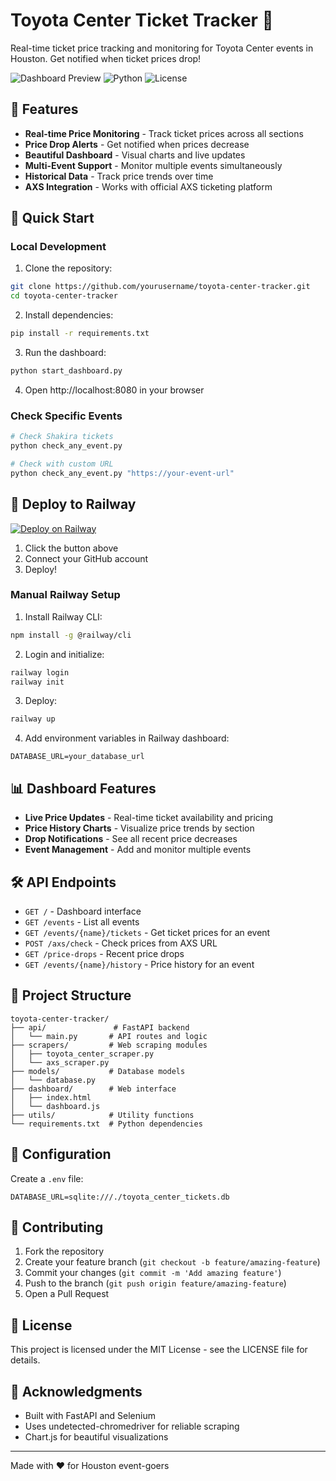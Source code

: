 # Toyota Center Ticket Tracker 🎫

Real-time ticket price tracking and monitoring for Toyota Center events in Houston. Get notified when ticket prices drop!

![Dashboard Preview](https://img.shields.io/badge/status-active-success.svg)
![Python](https://img.shields.io/badge/python-3.11-blue.svg)
![License](https://img.shields.io/badge/license-MIT-green.svg)

## 🌟 Features

- **Real-time Price Monitoring** - Track ticket prices across all sections
- **Price Drop Alerts** - Get notified when prices decrease
- **Beautiful Dashboard** - Visual charts and live updates
- **Multi-Event Support** - Monitor multiple events simultaneously
- **Historical Data** - Track price trends over time
- **AXS Integration** - Works with official AXS ticketing platform

## 🚀 Quick Start

### Local Development

1. Clone the repository:
```bash
git clone https://github.com/yourusername/toyota-center-tracker.git
cd toyota-center-tracker
```

2. Install dependencies:
```bash
pip install -r requirements.txt
```

3. Run the dashboard:
```bash
python start_dashboard.py
```

4. Open http://localhost:8080 in your browser

### Check Specific Events

```bash
# Check Shakira tickets
python check_any_event.py

# Check with custom URL
python check_any_event.py "https://your-event-url"
```

## 🚄 Deploy to Railway

[![Deploy on Railway](https://railway.app/button.svg)](https://railway.app/new/template/github/palinopr/toyota-center-tracker)

1. Click the button above
2. Connect your GitHub account
3. Deploy!

### Manual Railway Setup

1. Install Railway CLI:
```bash
npm install -g @railway/cli
```

2. Login and initialize:
```bash
railway login
railway init
```

3. Deploy:
```bash
railway up
```

4. Add environment variables in Railway dashboard:
```
DATABASE_URL=your_database_url
```

## 📊 Dashboard Features

- **Live Price Updates** - Real-time ticket availability and pricing
- **Price History Charts** - Visualize price trends by section
- **Drop Notifications** - See all recent price decreases
- **Event Management** - Add and monitor multiple events

## 🛠️ API Endpoints

- `GET /` - Dashboard interface
- `GET /events` - List all events
- `GET /events/{name}/tickets` - Get ticket prices for an event
- `POST /axs/check` - Check prices from AXS URL
- `GET /price-drops` - Recent price drops
- `GET /events/{name}/history` - Price history for an event

## 📁 Project Structure

```
toyota-center-tracker/
├── api/               # FastAPI backend
│   └── main.py       # API routes and logic
├── scrapers/         # Web scraping modules
│   ├── toyota_center_scraper.py
│   └── axs_scraper.py
├── models/           # Database models
│   └── database.py
├── dashboard/        # Web interface
│   ├── index.html
│   └── dashboard.js
├── utils/            # Utility functions
└── requirements.txt  # Python dependencies
```

## 🔧 Configuration

Create a `.env` file:
```env
DATABASE_URL=sqlite:///./toyota_center_tickets.db
```

## 🤝 Contributing

1. Fork the repository
2. Create your feature branch (`git checkout -b feature/amazing-feature`)
3. Commit your changes (`git commit -m 'Add amazing feature'`)
4. Push to the branch (`git push origin feature/amazing-feature`)
5. Open a Pull Request

## 📝 License

This project is licensed under the MIT License - see the LICENSE file for details.

## 🙏 Acknowledgments

- Built with FastAPI and Selenium
- Uses undetected-chromedriver for reliable scraping
- Chart.js for beautiful visualizations

---

Made with ❤️ for Houston event-goers